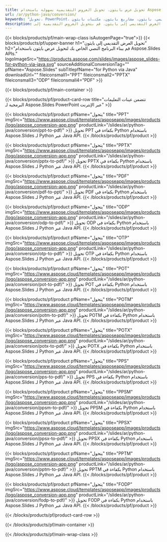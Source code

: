 ```yaml
---
title: تحويل عرض بايثون. تحويل العروض التقديمية بسهولة باستخدام Aspose.Slides.
url: /ar/python-java/conversion/
keywords: "تحويل، PowerPoint، عرض تقديمي، بايثون، مشاريع بايثون، مكتبات بايثون، PDF، تحويل إلى PDF، PPT إلى PDF"
description: تحويل العرض التقديمي إلى بايثون. قم بتحويل العروض التقديمية إلى JPG وPNG وHTML وتنسيقات أخرى باستخدام Aspose.Slides.
---
```


{{< blocks/products/pf/main-wrap-class isAutogenPage="true">}}
{{< blocks/products/pf/upper-banner h1="تحويل العرض التقديمي إلى بايثون" h2="قم ببناء البرنامج النصي الخاص بك لتحويل عرض بايثون باستخدام Aspose.Slides APIs." logoImageSrc="https://products.aspose.com/slides/images/aspose_slides-for-python-via-java.svg" sourceAdditionalConversionTag="" pfName="Aspose.Slides" subTitlepfName="for Python via Java" downloadUrl="" fileiconsmall1="PPT" fileiconsmall2="PPTX" fileiconsmall3="ODP" fileiconsmall4="PDF" >}}

{{< blocks/products/pf/main-container >}}

{{< blocks/products/pf/product-card-row title="تتضمن عينات التعليمات البرمجية لـ Aspose.Slides PowerPoint عبر الإنترنت" >}}

{{< blocks/products/pf/product pfName="يتحول" title="PPT" imgSrc="https://www.aspose.cloud/templates/asposeapp/images/products/logo/aspose_conversion-app.png" productLink="/slides/ar/python-java/conversion/ppt-to-pdf/" >}}
تحويل PPT بكفاءة في Python باستخدام Aspose.Slides لـ Python عبر Java API.
{{< /blocks/products/pf/product >}}
{{< blocks/products/pf/product pfName="يتحول" title="PPTX" imgSrc="https://www.aspose.cloud/templates/asposeapp/images/products/logo/aspose_conversion-app.png" productLink="/slides/ar/python-java/conversion/pptx-to-pdf/" >}}
تحويل PPTX بكفاءة في Python باستخدام Aspose.Slides لـ Python عبر Java API.
{{< /blocks/products/pf/product >}}
{{< blocks/products/pf/product pfName="يتحول" title="PDF" imgSrc="https://www.aspose.cloud/templates/asposeapp/images/products/logo/aspose_conversion-app.png" productLink="/slides/ar/python-java/conversion/pdf-to-ppt/" >}}
تحويل PDF بكفاءة في Python باستخدام Aspose.Slides لـ Python عبر Java API.
{{< /blocks/products/pf/product >}}
{{< blocks/products/pf/product pfName="يتحول" title="ODP" imgSrc="https://www.aspose.cloud/templates/asposeapp/images/products/logo/aspose_conversion-app.png" productLink="/slides/ar/python-java/conversion/odp-to-pdf/" >}}
تحويل ODP بكفاءة في Python باستخدام Aspose.Slides لـ Python عبر Java API.
{{< /blocks/products/pf/product >}}
{{< blocks/products/pf/product pfName="يتحول" title="OTP" imgSrc="https://www.aspose.cloud/templates/asposeapp/images/products/logo/aspose_conversion-app.png" productLink="/slides/ar/python-java/conversion/otp-to-pdf/" >}}
تحويل OTP بكفاءة في Python باستخدام Aspose.Slides لـ Python عبر Java API.
{{< /blocks/products/pf/product >}}
{{< blocks/products/pf/product pfName="يتحول" title="POT" imgSrc="https://www.aspose.cloud/templates/asposeapp/images/products/logo/aspose_conversion-app.png" productLink="/slides/ar/python-java/conversion/pot-to-pdf/" >}}
تحويل POT بكفاءة في Python باستخدام Aspose.Slides لـ Python عبر Java API.
{{< /blocks/products/pf/product >}}
{{< blocks/products/pf/product pfName="يتحول" title="POTM" imgSrc="https://www.aspose.cloud/templates/asposeapp/images/products/logo/aspose_conversion-app.png" productLink="/slides/ar/python-java/conversion/potm-to-pdf/" >}}
تحويل POTM بكفاءة في Python باستخدام Aspose.Slides لـ Python عبر Java API.
{{< /blocks/products/pf/product >}}
{{< blocks/products/pf/product pfName="يتحول" title="POTX" imgSrc="https://www.aspose.cloud/templates/asposeapp/images/products/logo/aspose_conversion-app.png" productLink="/slides/ar/python-java/conversion/potx-to-pdf/" >}}
تحويل POTX بكفاءة في Python باستخدام Aspose.Slides لـ Python عبر Java API.
{{< /blocks/products/pf/product >}}
{{< blocks/products/pf/product pfName="يتحول" title="PPS" imgSrc="https://www.aspose.cloud/templates/asposeapp/images/products/logo/aspose_conversion-app.png" productLink="/slides/ar/python-java/conversion/pps-to-pdf/" >}}
تحويل PPS بكفاءة في Python باستخدام Aspose.Slides لـ Python عبر Java API.
{{< /blocks/products/pf/product >}}
{{< blocks/products/pf/product pfName="يتحول" title="PPSM" imgSrc="https://www.aspose.cloud/templates/asposeapp/images/products/logo/aspose_conversion-app.png" productLink="/slides/ar/python-java/conversion/ppsm-to-pdf/" >}}
تحويل PPSM بكفاءة في Python باستخدام Aspose.Slides لـ Python عبر Java API.
{{< /blocks/products/pf/product >}}
{{< blocks/products/pf/product pfName="يتحول" title="PPSX" imgSrc="https://www.aspose.cloud/templates/asposeapp/images/products/logo/aspose_conversion-app.png" productLink="/slides/ar/python-java/conversion/ppsx-to-pdf/" >}}
تحويل PPSX بكفاءة في Python باستخدام Aspose.Slides لـ Python عبر Java API.
{{< /blocks/products/pf/product >}}
{{< blocks/products/pf/product pfName="يتحول" title="PPTM" imgSrc="https://www.aspose.cloud/templates/asposeapp/images/products/logo/aspose_conversion-app.png" productLink="/slides/ar/python-java/conversion/pptm-to-pdf/" >}}
تحويل PPTM بكفاءة في Python باستخدام Aspose.Slides لـ Python عبر Java API.
{{< /blocks/products/pf/product >}}
{{< blocks/products/pf/product pfName="يتحول" title="FODP" imgSrc="https://www.aspose.cloud/templates/asposeapp/images/products/logo/aspose_conversion-app.png" productLink="/slides/ar/python-java/conversion/fodp-to-pdf/" >}}
تحويل FODP بكفاءة في Python باستخدام Aspose.Slides لـ Python عبر Java API.
{{< /blocks/products/pf/product >}}


{{< /blocks/products/pf/product-card-row >}}

{{< /blocks/products/pf/main-container >}}
    
{{< /blocks/products/pf/main-wrap-class >}}